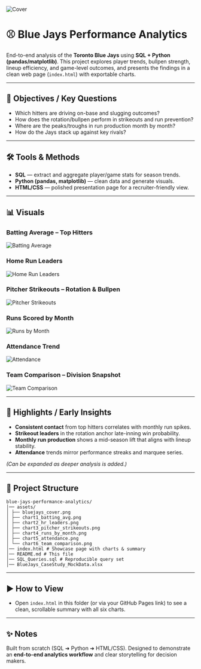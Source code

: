![Cover](assets/bluejays_cover.png)

# ⚾ Blue Jays Performance Analytics

End-to-end analysis of the **Toronto Blue Jays** using **SQL + Python (pandas/matplotlib)**. This project explores player trends, bullpen strength, lineup efficiency, and game-level outcomes, and presents the findings in a clean web page (`index.html`) with exportable charts.

---

## 🎯 Objectives / Key Questions
- Which hitters are driving on-base and slugging outcomes?
- How does the rotation/bullpen perform in strikeouts and run prevention?
- Where are the peaks/troughs in run production month by month?
- How do the Jays stack up against key rivals?

---

## 🛠 Tools & Methods
- **SQL** — extract and aggregate player/game stats for season trends.
- **Python (pandas, matplotlib)** — clean data and generate visuals.
- **HTML/CSS** — polished presentation page for a recruiter-friendly view.

---

## 📊 Visuals

### Batting Average – Top Hitters
![Batting Average](assets/chart1_batting_avg.png)

### Home Run Leaders
![Home Run Leaders](assets/chart2_hr_leaders.png)

### Pitcher Strikeouts – Rotation & Bullpen
![Pitcher Strikeouts](assets/chart3_pitcher_strikeouts.png)

### Runs Scored by Month
![Runs by Month](assets/chart4_runs_by_month.png)

### Attendance Trend
![Attendance](assets/chart5_attendance.png)

### Team Comparison – Division Snapshot
![Team Comparison](assets/chart6_team_comparison.png)

---

## 🔑 Highlights / Early Insights
- **Consistent contact** from top hitters correlates with monthly run spikes.
- **Strikeout leaders** in the rotation anchor late-inning win probability.
- **Monthly run production** shows a mid-season lift that aligns with lineup stability.
- **Attendance** trends mirror performance streaks and marquee series.

*(Can be expanded as deeper analysis is added.)*

---

## 📂 Project Structure  
```
blue-jays-performance-analytics/
│── assets/
│ ├── bluejays_cover.png
│ ├── chart1_batting_avg.png
│ ├── chart2_hr_leaders.png
│ ├── chart3_pitcher_strikeouts.png
│ ├── chart4_runs_by_month.png
│ ├── chart5_attendance.png
│ └── chart6_team_comparison.png
│── index.html # Showcase page with charts & summary
│── README.md # This file
│── SQL_Queries.sql # Reproducible query set
│── BlueJays_CaseStudy_MockData.xlsx
```
---

## ▶️ How to View
- Open `index.html` in this folder (or via your GitHub Pages link) to see a clean, scrollable summary with all six charts.

---

## ✨ Notes
Built from scratch (SQL ➜ Python ➜ HTML/CSS). Designed to demonstrate an **end-to-end analytics workflow** and clear storytelling for decision makers.
